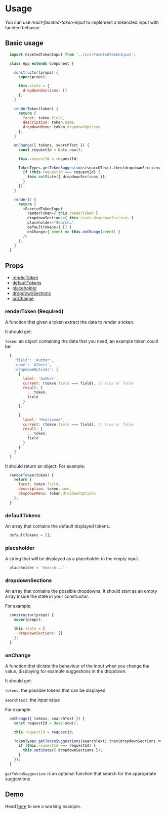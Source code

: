 # Usage

You can use *react-faceted-token-input* to implement a tokenized input with
faceted behavior.

## Basic usage

```javascript
  import FacetedTokenInput from '../src/FacetedTokenInput';

  class App extends Component {

    constructor(props) {
      super(props);

      this.state = {
        dropdownSections: []
      };
    }

    renderToken(token) {
      return {
        facet: token.field,
        description: token.name,
        dropdownMenu: token.dropdownOptions
      };
    }

    onChange({ tokens, searchText }) {
      const requestId = Date.now();

      this.requestId = requestId;

      TokenTypes.getTokenSuggestions(searchText).then(dropdownSections => {
        if (this.requestId === requestId) {
          this.setState({ dropdownSections });
        }
      });
    }

    render() {
      return (
        <FacetedTokenInput
          renderToken={ this.renderToken }
          dropdownSections={ this.state.dropdownSections }
          placeholder="Search…"
          defaultTokens={ [] }
          onChange={ event => this.onChange(event) }
        />
      );
    }
  }
```

## Props

* [renderToken](#renderToken)
* [defaultTokens](#defaultToken)
* [placeholder](#placeholder)
* [dropdownSections](#dropdownSections)
* [onChange](#onChange)

<a name="renderToken"></a>
### renderToken (Required)

A function that given a token extract the data to render a token.

It should get:

`token`: an object containing the data that you need, an example token could be:

```javascript
  {
    'field': 'Author',
    'name': 'Albert',
    'dropdownOptions': {
      {
        label: 'Author',
        current: (token.field === field), // true or false
        result: {
          ...token,
          field
        }
      },

      {
        label: 'Mentioned',
        current: (token.field === field), // true or false
        result: {
          ...token,
          field
        }
      }
    }
  }
```
It should return an object. For example:

```javascript
  renderToken(token) {
    return {
      facet: token.field,
      description: token.name,
      dropdownMenu: token.dropdownOptions
    };
  }
```

<a name="defaultToken"></a>
### defaultTokens

An array that contains the default displayed tokens.

```javascript
  defaultTokens = [];
```

<a name="placeholder"></a>
### placeholder

A string that will be displayed as a placeholder in the empty input.

```javascript
  placeholder = 'Search...';
```

<a name="dropdownSections"></a>
### dropdownSections

An array that contains the possible dropdowns. It should start as an empty array inside the state in your constructor.

For example:

```javascript
  constructor(props) {
    super(props);

    this.state = {
      dropdownSections: []
    };
  }
```

<a name="onChange"></a>
### onChange

A function that dictate the behaviour of the input when you change the value, displaying for example suggestions in the dropdown.

It should get:

`tokens`: the possible tokens that can be displayed

`searchText`: the input value

For example:

```javascript
  onChange({ tokens, searchText }) {
    const requestId = Date.now();

    this.requestId = requestId;

    TokenTypes.getTokenSuggestions(searchText).then(dropdownSections => {
      if (this.requestId === requestId) {
        this.setState({ dropdownSections });
      }
    });
  }
```

`getTokenSuggestion`: is an optional function that search for the appropriate
suggestions

## Demo

Head [here](example) to see a working example.
